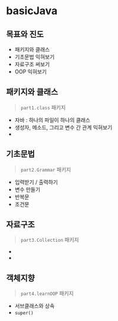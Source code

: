 # basicJava
## 목표와 진도
* 패키지와 클래스
* 기초문법 익혀보기
* 자료구조 써보기
* OOP 익혀보기

## 패키지와 클래스
> `part1.class` 패키지
* 자바 : 하나의 파일이 하나의 클래스
* 생성자, 메소드, 그리고 변수 간 관계 익혀보기
* 

## 기초문법
> `part2.Grammar` 패키지
* 입력받기 / 출력하기
* 변수 만들기
* 반복문
* 조건문

## 자료구조
> `part3.Collection` 패키지
* 
* 

## 객체지향
> `part4.learnOOP` 패키지
* 서브클래스와 상속
* `super()`